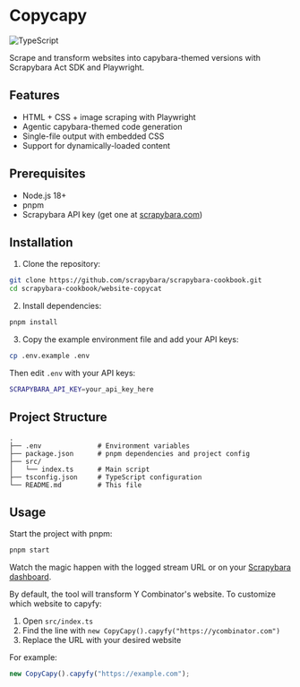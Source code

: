 # Copycapy

<img alt="TypeScript" src="https://img.shields.io/badge/TypeScript-blue.svg?logo=TypeScript&logoColor=white" />

Scrape and transform websites into capybara-themed versions with Scrapybara Act SDK and Playwright.

## Features

- HTML + CSS + image scraping with Playwright
- Agentic capybara-themed code generation
- Single-file output with embedded CSS
- Support for dynamically-loaded content

## Prerequisites

- Node.js 18+
- pnpm
- Scrapybara API key (get one at [scrapybara.com](https://scrapybara.com))

## Installation

1. Clone the repository:

```bash
git clone https://github.com/scrapybara/scrapybara-cookbook.git
cd scrapybara-cookbook/website-copycat
```

2. Install dependencies:

```bash
pnpm install
```

3. Copy the example environment file and add your API keys:

```bash
cp .env.example .env
```

Then edit `.env` with your API keys:

```bash
SCRAPYBARA_API_KEY=your_api_key_here
```

## Project Structure

```
.
├── .env              # Environment variables
├── package.json      # pnpm dependencies and project config
├── src/
│   └── index.ts      # Main script
├── tsconfig.json     # TypeScript configuration
└── README.md         # This file
```

## Usage

Start the project with pnpm:

```bash
pnpm start
```

Watch the magic happen with the logged stream URL or on your [Scrapybara dashboard](https://scrapybara.com/dashboard).

By default, the tool will transform Y Combinator's website. To customize which website to capyfy:

1. Open `src/index.ts`
2. Find the line with `new CopyCapy().capyfy("https://ycombinator.com")`
3. Replace the URL with your desired website

For example:

```typescript
new CopyCapy().capyfy("https://example.com");
```
